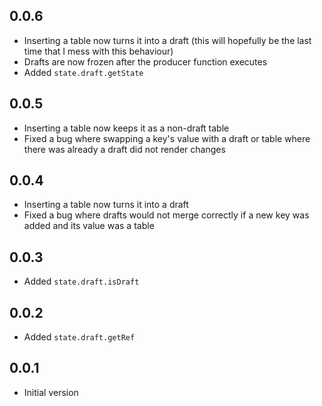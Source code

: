 ## 0.0.6
- Inserting a table now turns it into a draft (this will hopefully be the last time that I mess with this behaviour)
- Drafts are now frozen after the producer function executes
- Added `state.draft.getState`

## 0.0.5
- Inserting a table now keeps it as a non-draft table
- Fixed a bug where swapping a key's value with a draft or table where there was already a draft did not render changes

## 0.0.4
- Inserting a table now turns it into a draft
- Fixed a bug where drafts would not merge correctly if a new key was added and its value was a table

## 0.0.3
- Added `state.draft.isDraft`

## 0.0.2
- Added `state.draft.getRef`

## 0.0.1
- Initial version